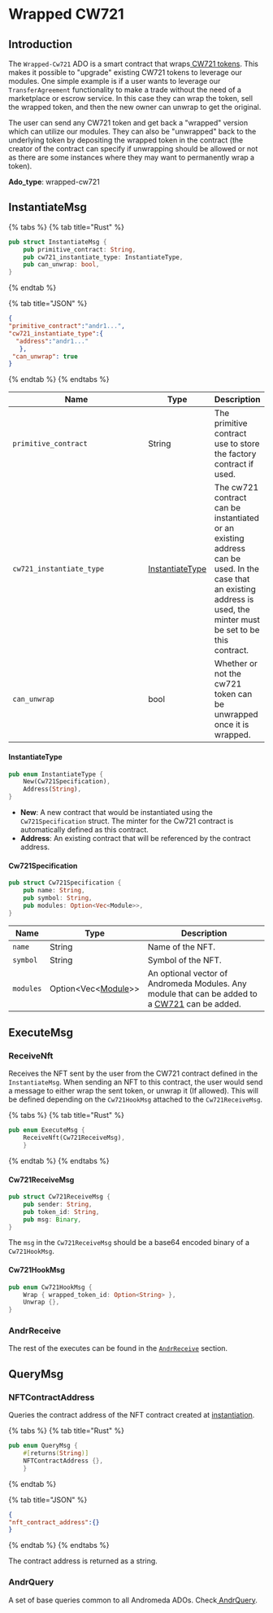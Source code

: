 # Wrapped CW721

## Introduction

The `Wrapped-Cw721` ADO is a smart contract that wraps[ CW721 tokens](cw721.md). This makes it possible to "upgrade" existing CW721 tokens to leverage our modules. One simple example is if a user wants to leverage our `TransferAgreement` functionality to make a trade without the need of a marketplace or escrow service. In this case they can wrap the token, sell the wrapped token, and then the new owner can unwrap to get the original.

The user can send any CW721 token and get back a "wrapped" version which can utilize our modules. They can also be "unwrapped" back to  the underlying token by depositing the wrapped token in the contract (the creator of the contract can specify if unwrapping should be allowed or not as there are some instances where they may want to permanently wrap a token).

**Ado\_type**: wrapped-cw721

## InstantiateMsg

{% tabs %}
{% tab title="Rust" %}
```rust
pub struct InstantiateMsg {
    pub primitive_contract: String,
    pub cw721_instantiate_type: InstantiateType,
    pub can_unwrap: bool,
}
```
{% endtab %}

{% tab title="JSON" %}
```json
{
"primitive_contract":"andr1...",
"cw721_instantiate_type":{
  "address":"andr1..."
   },
 "can_unwrap": true
}
```
{% endtab %}
{% endtabs %}

<table><thead><tr><th width="285.3333333333333">Name</th><th>Type</th><th>Description</th></tr></thead><tbody><tr><td><code>primitive_contract</code></td><td>String</td><td>The primitive contract use to store the factory contract  if used.</td></tr><tr><td><code>cw721_instantiate_type</code></td><td><a href="wrapped-cw721.md#instantiatetype">InstantiateType</a></td><td>The cw721 contract can be instantiated or an existing address can be used. In the case that  an existing address is used, the minter must be set to be this contract.</td></tr><tr><td><code>can_unwrap</code></td><td>bool</td><td>Whether or not the cw721 token can be unwrapped once it is wrapped.</td></tr></tbody></table>

#### InstantiateType

```rust
pub enum InstantiateType {
    New(Cw721Specification),
    Address(String),
}
```

* **New**: A new contract that would be instantiated using the `Cw721Specification` struct. The minter for the Cw721 contract is automatically defined as this contract.
* **Address**: An existing contract that will be referenced by the contract address.

#### Cw721Specification

```rust
pub struct Cw721Specification {
    pub name: String,
    pub symbol: String,
    pub modules: Option<Vec<Module>>,
}
```

| Name      | Type                                                     | Description                                                                                                |
| --------- | -------------------------------------------------------- | ---------------------------------------------------------------------------------------------------------- |
| `name`    | String                                                   | Name of the NFT.                                                                                           |
| `symbol`  | String                                                   | Symbol of the NFT.                                                                                         |
| `modules` | Option\<Vec<[Module](../modules/module-definitions.md)>> | An optional vector of Andromeda Modules. Any module that can be added to a [CW721](cw721.md) can be added. |

## ExecuteMsg

### ReceiveNft

Receives the NFT sent by the user from the CW721 contract defined in the `InstantiateMsg`. When sending an NFT to this contract, the user would send a message to either wrap the sent token, or unwrap it (If allowed). This will be defined depending on the `Cw721HookMsg` attached to the `Cw721ReceiveMsg`.

{% tabs %}
{% tab title="Rust" %}
```rust
pub enum ExecuteMsg {
    ReceiveNft(Cw721ReceiveMsg),
    }
```
{% endtab %}
{% endtabs %}

#### Cw721ReceiveMsg

```rust
pub struct Cw721ReceiveMsg {
    pub sender: String,
    pub token_id: String,
    pub msg: Binary,
}
```

The `msg` in the `Cw721ReceiveMsg` should be a base64 encoded binary of a  `Cw721HookMsg`.

#### Cw721HookMsg

```rust
pub enum Cw721HookMsg {
    Wrap { wrapped_token_id: Option<String> },
    Unwrap {},
}
```

### AndrReceive&#x20;

The rest of the executes can be found in the [`AndrReceive`](../platform-and-framework/ado-base.md#andrrecieve) section.

## QueryMsg

### NFTContractAddress

Queries the contract address of the NFT contract created at [instantiation](wrapped-cw721.md#instantiatemsg).

{% tabs %}
{% tab title="Rust" %}
```rust
pub enum QueryMsg {   
    #[returns(String)]
    NFTContractAddress {},
    }
```
{% endtab %}

{% tab title="JSON" %}
```json
{
"nft_contract_address":{}
}
```
{% endtab %}
{% endtabs %}

The contract address is returned as a string.

### AndrQuery

A set of base queries common to all Andromeda ADOs. Check[ AndrQuery](../platform-and-framework/ado-base.md#andrquery).
